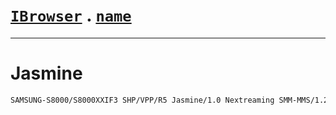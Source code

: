 # [`IBrowser`](/api/main/get-browser.md) . [`name`](../name.md)
---
# Jasmine

```sh
SAMSUNG-S8000/S8000XXIF3 SHP/VPP/R5 Jasmine/1.0 Nextreaming SMM-MMS/1.2.0 profile/MIDP-2.1 configuration/CLDC-1.1
```